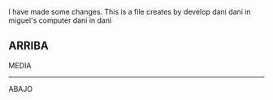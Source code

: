 I have made some changes. This is a file creates by develop dani
dani in miguel's computer
dani in dani


ARRIBA
-----------------------


MEDIA

------------------------


ABAJO

